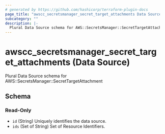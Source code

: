 ```yaml
---
# generated by https://github.com/hashicorp/terraform-plugin-docs
page_title: "awscc_secretsmanager_secret_target_attachments Data Source - terraform-provider-awscc"
subcategory: ""
description: |-
  Plural Data Source schema for AWS::SecretsManager::SecretTargetAttachment
---
```


# awscc_secretsmanager_secret_target_attachments (Data Source)

Plural Data Source schema for AWS::SecretsManager::SecretTargetAttachment



<!-- schema generated by tfplugindocs -->
## Schema

### Read-Only

- `id` (String) Uniquely identifies the data source.
- `ids` (Set of String) Set of Resource Identifiers.

